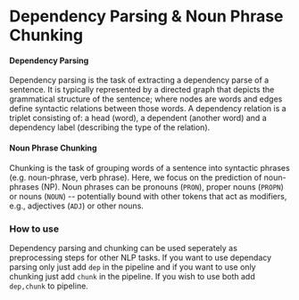 Dependency Parsing & Noun Phrase Chunking
=========================================

#### Dependency Parsing

Dependency parsing is the task of extracting a dependency parse of a sentence. 
It is typically represented by a directed graph that depicts the grammatical structure of the sentence; where nodes are words and edges define syntactic relations between those words. 
A dependency relation is a triplet consisting of: a head (word), a dependent (another word) and a dependency label (describing the type of the relation).


#### Noun Phrase Chunking

Chunking is the task of grouping words of a sentence into syntactic phrases (e.g. noun-phrase, verb phrase). 
Here, we focus on the prediction of noun-phrases (NP). Noun phrases can be pronouns (`PRON`), proper nouns (`PROPN`) or nouns (`NOUN`)  -- potentially bound with other tokens that act as modifiers, e.g., adjectives (`ADJ`) or other nouns. 

### How to use

Dependency parsing and chunking can be used seperately as preprocessing steps for other NLP tasks. If you want to use dependacy parsing only just add `dep` in the pipeline and if you want to use only chunking just add `chunk` in the pipeline. If you wish to use both add `dep,chunk` to pipeline.



